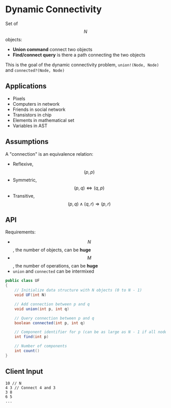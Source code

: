 Dynamic Connectivity
====================

Set of $$N$$ objects:

* **Union command** connect two objects
* **Find/connect query** is there a path connecting the two objects

This is the goal of the dynamic connectivity problem, `union!(Node, Node)` and `connected?(Node, Node)`

Applications
------------

* Pixels
* Computers in network
* Friends in social network
* Transistors in chip
* Elements in mathematical set
* Variables in AST

Assumptions
-----------

A "connection" is an equivalence relation:

* Reflexive, $$(p, p)$$
* Symmetric, $$(p, q) \Leftrightarrow (q, p)$$
* Transitive, $$(p, q) \land (q, r) \Rightarrow (p, r)$$

API
---

Requirements:

* $$N$$, the number of objects, can be **huge**
* $$M$$, the number of operations, can be **huge**
* `union` and `connected` can be intermixed

```java
public class UF
{
    // Initialize data structure with N objects (0 to N - 1)
    void UF(int N)

    // Add connection between p and q
    void union(int p, int q)

    // Query connection between p and q
    boolean connected(int p, int q)

    // Component identifier for p (can be as large as N - 1 if all nodes are disconnected)
    int find(int p)

    // Number of components
    int count()
}
```

Client Input
------------

```
10 // N
4 3 // Connect 4 and 3
3 8
6 5
...

```
